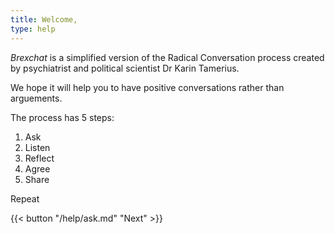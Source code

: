 ```yaml
---
title: Welcome,
type: help
---
```


*Brexchat* is a simplified version of the Radical Conversation process created by psychiatrist and political scientist Dr Karin Tamerius.

We hope it will help you to have positive conversations rather than arguements.

The process has 5 steps:

1. Ask
2. Listen
3. Reflect
4. Agree
5. Share

Repeat

{{< button "/help/ask.md" "Next" >}}
